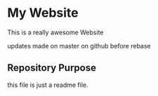 # My Website

This is a really awesome Website

updates made on master on github before rebase

## Repository Purpose

this file is just a readme file.
